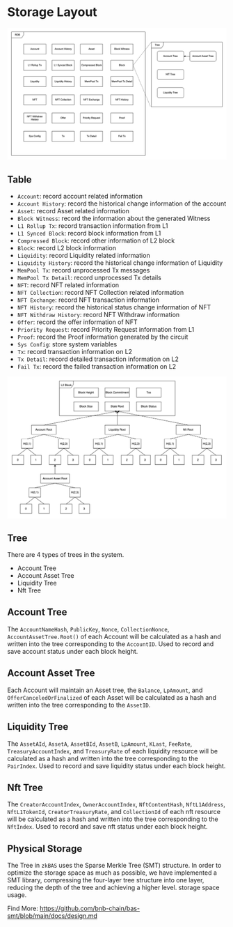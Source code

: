 # Storage Layout

![Layout](./assets/storage_layout.png)
## Table
 - `Account`: record account related information
 - `Account History`: record the historical change information of the account
 - `Asset`: record Asset related information
 - `Block Witness`: record the information about the generated Witness
 - `L1 Rollup Tx`: record transaction information from L1
 - `L1 Synced Block`: record block information from L1
 - `Compressed Block`: record other information of L2 block
 - `Block`: record L2 block information
 - `Liquidity`: record Liquidity related information
 - `Liquidity History`: record the historical change information of Liquidity
 - `MemPool Tx`: record unprocessed Tx messages
 - `MemPool Tx Detail`: record unprocessed Tx details
 - `NFT`: record NFT related information
 - `NFT Collection`: record NFT Collection related information
 - `NFT Exchange`: record NFT transaction information
 - `NFT History`: record the historical status change information of NFT
 - `NFT Withdraw History`: record NFT Withdraw information
 - `Offer`: record the offer information of NFT
 - `Priority Request`: record Priority Request information from L1
 - `Proof`: record the Proof information generated by the circuit
 - `Sys Config`: store system variables
 - `Tx`: record transaction information on L2
 - `Tx Detail`: record detailed transaction information on L2
 - `Fail Tx`: record the failed transaction information on L2

![L2Block](./assets/L2Block.png)

## Tree
There are 4 types of trees in the system.
 - Account Tree
 - Account Asset Tree
 - Liquidity Tree 
 - Nft Tree

## Account Tree
The `AccountNameHash`, `PublicKey`, `Nonce`, `CollectionNonce`, `AccountAssetTree.Root()` of each Account will be calculated as a hash and written into the tree corresponding to the `AccountID`. 
Used to record and save account status under each block height.

## Account Asset Tree
Each Account will maintain an Asset tree, the `Balance`, `LpAmount`, and `OfferCanceledOrFinalized` of each Asset will be calculated as a hash and written into the tree corresponding to the `AssetID`.

## Liquidity Tree
The `AssetAId`, `AssetA`, `AssetBId`, `AssetB`, `LpAmount`, `KLast`, `FeeRate`, `TreasuryAccountIndex`, and `TreasuryRate` of each liquidity resource will be calculated as a hash and written into the tree corresponding to the `PairIndex`. 
Used to record and save liquidity status under each block height.

## Nft Tree
The `CreatorAccountIndex`, `OwnerAccountIndex`, `NftContentHash`, `NftL1Address`, `NftL1TokenId`, `CreatorTreasuryRate`, and `CollectionId` of each nft resource will be calculated as a hash and written into the tree corresponding to the `NftIndex`. 
Used to record and save nft status under each block height.

## Physical Storage
The Tree in `zkBAS` uses the Sparse Merkle Tree (SMT) structure. In order to optimize the storage space as much as possible, we have implemented a SMT library, compressing the four-layer tree structure into one layer, reducing the depth of the tree and achieving a higher level. storage space usage.

Find More: https://github.com/bnb-chain/bas-smt/blob/main/docs/design.md